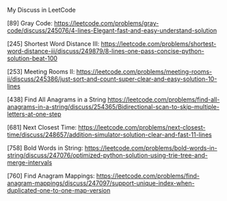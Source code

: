 My Discuss in LeetCode

[89] Gray Code:
https://leetcode.com/problems/gray-code/discuss/245076/4-lines-Elegant-fast-and-easy-understand-solution

[245] Shortest Word Distance III:
https://leetcode.com/problems/shortest-word-distance-iii/discuss/249879/8-lines-one-pass-concise-python-solution-beat-100

[253] Meeting Rooms II:
https://leetcode.com/problems/meeting-rooms-ii/discuss/245386/just-sort-and-count-super-clear-and-easy-solution-10-lines

[438] Find All Anagrams in a String
https://leetcode.com/problems/find-all-anagrams-in-a-string/discuss/254365/Bidirectional-scan-to-skip-multiple-letters-at-one-step

[681] Next Closest Time:
https://leetcode.com/problems/next-closest-time/discuss/248657/addition-simulator-solution-clear-and-fast-11-lines

[758] Bold Words in String:
https://leetcode.com/problems/bold-words-in-string/discuss/247076/optimized-python-solution-using-trie-tree-and-merge-intervals

[760] Find Anagram Mappings:
https://leetcode.com/problems/find-anagram-mappings/discuss/247097/support-unique-index-when-duplicated-one-to-one-map-version


